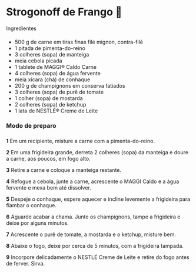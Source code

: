 # Strogonoff de Frango :chicken:



Ingredientes

#### 

- 500 g de carne em tiras finas filé mignon, contra-filé
- 1 pitada de pimenta-do-reino
- 3 colheres (sopa) de manteiga
- meia cebola picada
- 1 tablete de MAGGI® Caldo Carne
- 4 colheres (sopa) de água fervente
- meia xícara (chá) de conhaque
- 200 g de champignons em conserva fatiados
- 3 colheres (sopa) de purê de tomate
- 1 colher (sopa) de mostarda
- 2 colheres (sopa) de ketchup
- 1 lata de NESTLÉ® Creme de Leite





### Modo de preparo

### 

**1**	Em um recipiente, misture a carne com a pimenta-do-reino.

**2**	Em uma frigideira grande, derreta 2 colheres (sopa) da manteiga e doure a carne, aos                poucos, em fogo alto.

**3**	Retire a carne e coloque a manteiga restante.

**4**    Refogue a cebola, junte a carne, acrescente o MAGGI Caldo e a água fervente e mexa bem até dissolver.

**5**    Despeje o conhaque, espere aquecer e incline levemente a frigideira para flambar o conhaque.

**6**	Aguarde acabar a chama. Junte os champignons, tampe a frigideira e deixe por alguns minutos.

**7**	Acrescente o purê de tomate, a mostarda e o ketchup, misture bem.

**8**	Abaixe o fogo, deixe por cerca de 5 minutos, com a frigideira tampada.

**9** 	Incorpore delicadamente o NESTLÉ Creme de Leite e retire do fogo antes de ferver. Sirva.